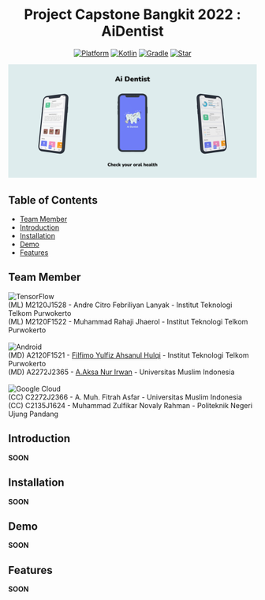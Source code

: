<h1 align="center">
  Project Capstone Bangkit 2022 : AiDentist
</h1>

<p align="center">
  <a href="http://developer.android.com/index.html"><img alt="Platform" src="https://img.shields.io/badge/platform-Android-brightgreen"></a>
  <a href="http://kotlinlang.org"><img alt="Kotlin" src="https://img.shields.io/badge/kotlin-1.6.21-blue"></a>
  <a href="https://developer.android.com/studio/releases/gradle-plugin"><img alt="Gradle" src="https://img.shields.io/badge/gradle-6.6-yellow"></a>
  <a href="https://github.com/4ahsanul/AiDentist"><img alt="Star" src="https://img.shields.io/github/stars/4ahsanul/AiDentist"></a>
</p>

<p align="center">
  <img src="assets/thumbnail.png"/>
</p>

## Table of Contents
- [Team Member](#team-member)
- [Introduction](#introduction)
- [Installation](#installation)
- [Demo](#demo)
- [Features](#features)

## Team Member
![TensorFlow](https://img.shields.io/badge/TensorFlow-%23FF6F00.svg?style=for-the-badge&logo=TensorFlow&logoColor=white)</br>
(ML) M2120J1528 - Andre Citro Febriliyan Lanyak - Institut Teknologi Telkom Purwokerto</br>
(ML) M2120F1522 - Muhammad Rahaji Jhaerol - Institut Teknologi Telkom Purwokerto</br></br>
![Android](https://img.shields.io/badge/Android-3DDC84?style=for-the-badge&logo=android&logoColor=white)</br>
(MD) A2120F1521 - [Filfimo Yulfiz Ahsanul Hulqi](https://github.com/4ahsanul) - Institut Teknologi Telkom Purwokerto </br>
(MD) A2272J2365 - [A.Aksa Nur Irwan](https://github.com/aaksa) - Universitas Muslim Indonesia</br></br>
![Google Cloud](https://img.shields.io/badge/GoogleCloud-%234285F4.svg?style=for-the-badge&logo=google-cloud&logoColor=white)</br>
(CC) C2272J2366 - A. Muh. Fitrah Asfar  - Universitas Muslim Indonesia</br>
(CC) C2135J1624 - Muhammad Zulfikar Novaly Rahman  - Politeknik Negeri Ujung Pandang</br>

## Introduction
**SOON**

## Installation
**SOON**

## Demo
**SOON**

## Features
**SOON**

